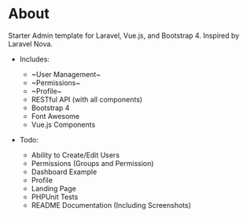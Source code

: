 # About
Starter Admin template for Laravel, Vue.js, and Bootstrap 4. Inspired by Laravel Nova.

* Includes:
    * ~User Management~
    * ~Permissions~
    * ~Profile~
    * RESTful API (with all components)
    * Bootstrap 4
    * Font Awesome
    * Vue.js Components

* Todo:
    * Ability to Create/Edit Users
    * Permissions (Groups and Permission)
    * Dashboard Example
    * Profile 
    * Landing Page
    * PHPUnit Tests
    * README Documentation (Including Screenshots)